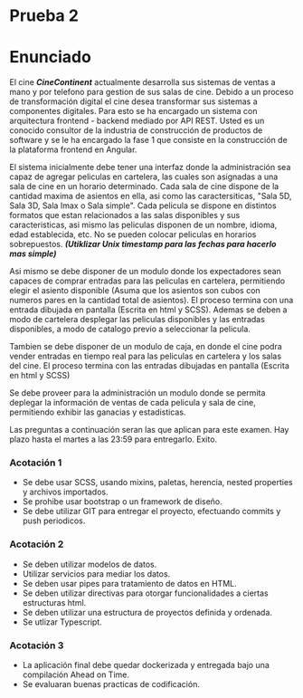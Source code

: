 # Prueba 2

# Enunciado

El cine ***CineContinent*** actualmente desarrolla sus sistemas de ventas a mano y por telefono para gestion de sus salas de cine. Debido a un proceso de transformación digital el cine desea transformar sus sistemas a componentes digitales. Para esto se ha encargado un sistema con arquitectura frontend - backend mediado por API REST. Usted es un conocido consultor de la industria de construcción de productos de software y se le ha encargado la fase 1 que consiste en la construcción de la plataforma frontend en Angular.

El sistema inicialmente debe tener una interfaz donde la administración sea capaz de agregar peliculas en cartelera, las cuales son asignadas a una sala de cine en un horario determinado. Cada sala de cine dispone de la cantidad maxima de asientos en ella, asi como las caractersiticas, "Sala 5D, Sala 3D, Sala Imax o Sala simple". Cada pelicula se dispone en distintos formatos que estan relacionados a las salas disponibles y sus caracteristicas, asi mismo las peliculas disponen de un nombre, idioma, edad establecida, etc. No se pueden colocar peliculas en horarios sobrepuestos. ***(Utiklizar Unix timestamp para las fechas para hacerlo mas simple)***

Asi mismo se debe disponer de un modulo donde los expectadores sean capaces de comprar entradas para las peliculas en cartelera, permitiendo elegir el asiento disponible (Asuma que los asientos son cubos con numeros pares en la cantidad total de asientos). El proceso termina con una entrada dibujada en pantalla (Escrita en html y SCSS). Ademas se deben a modo de cartelera desplegar las peliculas disponibles y las entradas disponibles, a modo de catalogo previo a seleccionar la pelicula.

Tambien se debe disponer de un modulo de caja, en donde el cine podra vender entradas en tiempo real para las peliculas en cartelera y los salas del cine. El proceso termina con las entradas dibujadas en pantalla (Escrita en html y SCSS)

Se debe proveer para la administración un modulo donde se permita deplegar la información de ventas de cada pelicula y sala de cine, permitiendo exhibir las ganacias y estadisticas.

Las preguntas a continuación seran las que aplican para este examen. Hay plazo hasta el martes a las 23:59 para entregarlo. Exito.

### Acotación 1

- Se debe usar SCSS, usando mixins, paletas, herencia, nested properties y archivos importados.
- Se prohibe usar bootstrap o un framework de diseño.
- Se debe utilizar GIT para entregar el proyecto, efectuando commits y push periodicos.

### Acotación 2

- Se deben utilizar modelos de datos.
- Utilizar servicios para mediar los datos.
- Se deben usar pipes para tratamiento de datos en HTML.
- Se deben utilizar directivas para otorgar funcionalidades a ciertas estructuras html.
- Se deben utilizar una estructura de proyectos definida y ordenada.
- Se utlizar Typescript.

### Acotación 3

- La aplicación final debe quedar dockerizada y entregada bajo una compilación Ahead on Time.
- Se evaluaran buenas practicas de codificación.
